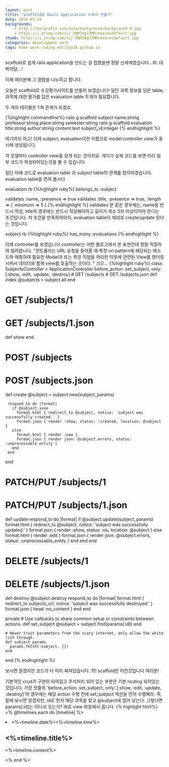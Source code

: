 ```yaml
---
layout: post
title: "scaffold로 Rails application 누워서 만들기"
date: 2016-07-19
backgrounds:
    - http://feelgrafix.com/data/background/background-9.jpg
    - https://i.ytimg.com/vi/_0NM7Ag73MM/maxresdefault.jpg
thumb: https://i.ytimg.com/vi/_0NM7Ag73MM/maxresdefault.jpg
categories: development work
tags: home work coding matilda38.github.io
---
```


scaffold로 쉽게 rails application을 만드는 걸 접했을땐 정말 신세계였습니다...와..대박이당...!

이제 여러분께 그 경험을 나누려고 합니다.

오늘은 scaffold로 수강평가사이트를 만들어 보겠습니다! 일단 과목 정보를 담은 table, 과목에 대한 평가를 담은 evaluation table 두개가 필요합니다.

두 개의 테이블은 1:N 관계가 되겠죠.

{%highlight commandline%}
rails g scaffold subject name:string professor:string place:string semester:string
rails g scaffold evaluation title:string author:string content:text subject_id:integer
{% endhighlight %}

여기까지 하고! 이제 subject, evaluation이란 이름으로 model controller view가 동시에 생성됩니다.

각 모델마다 controller view를 갖게 되는 것이지요. 게다가 실제 코드를 보면 미리 일부 코드가 작성되어있는것을 볼 수 있습니다.

일단 아래 코드로 evaluation table 과 subject table의 관계를 정의하겠습니다. evaluation table을 먼저 봅시다

evaluation.rb
{%highlight ruby%}
belongs_to :subject

validates :name,  :presence => true
validates :title, :presence => true,
                :length => { :minimum => 5 }
{% endhighlight %}
validates 문 같은 경우에는, name을 반드시 작성, title의 경우에는 반드시 작성해야하고 길이가 최소 5자 이상이어야 한다는 조건입니다. 저 조건을 만족하여야지, evaluation table이 제대로 create/update 된다는 것입니다.

subject.rb
{%highlight ruby%}
has_many :evaluations
{% endhighlight %}

이제 controller를 보겠습니다 controller는 어떤 블로그에서 본 표현인데 정말 적절하여 빌려씁니다. "컨트롤러는 URL 요청을 들어올 때 특정 url pattern에 해당되는 메소드와 매핑하여 필요한 Model과 또는 특정 작업을 처리한 이후에 관련된 View를 랜더링시켜서 데이터와 함께 view를 호출하는 곳이다. "
크으...
{%highlight ruby%}
class SubjectsController < ApplicationController
 before_action :set_subject, only: [:show, :edit, :update, :destroy]
    # GET /subjects
    # GET /subjects.json
   def index
     @subjects = subject.all
   end

   # GET /subjects/1
   # GET /subjects/1.json
   def show
   end

   # POST /subjects
   # POST /subjects.json
   def create
     @subject = subject.new(subject_params)

     respond_to do |format|
       if @subject.save
         format.html { redirect_to @subject, notice: 'subject was successfully created.' }
         format.json { render :show, status: :created, location: @subject }
       else
         format.html { render :new }
         format.json { render json: @subject.errors, status: :unprocessable_entity }
       end
     end
   end

   # PATCH/PUT /subjects/1
   # PATCH/PUT /subjects/1.json
   def update
     respond_to do |format|
       if @subject.update(subject_params)
         format.html { redirect_to @subject, notice: 'subject was successfully updated.' }
         format.json { render :show, status: :ok, location: @subject }
       else
         format.html { render :edit }
         format.json { render json: @subject.errors, status: :unprocessable_entity }
       end
     end
   end

   # DELETE /subjects/1
   # DELETE /subjects/1.json
   def destroy
     @subject.destroy
     respond_to do |format|
       format.html { redirect_to subjects_url, notice: 'subject was successfully destroyed.' }
       format.json { head :no_content }
     end
   end

 private
    # Use callbacks to share common setup or constraints between actions.
    def set_subject
      @subject = subject.find(params[:id])
    end

    # Never trust parameters from the scary internet, only allow the white list through.
    def subject_params
      params.fetch(:subject, {})
    end

end
{% endhighlight %}

보시면 알겠지만 코드가 다 미리 짜져있습니다..헉! scaffold란 이런것입니다 여러분!

기본적인 crud가 구현이 되어있고 주석처리 되어 있는 부분은 기본 routing 되어있는 것입니다. 가장 첫줄의
'before_action :set_subject, only: [:show, :edit, :update, :destroy]'의 경우에는 해당 action 수행 전에 set_subject 액션을 먼저 수행해라. 즉, 밑에 보시면 알겠지만, id로 먼저 해당 과목을 찾고 @subject에 집어 넣는다. 그렇다면 params[:id]는 어디서 오는가? 바로 view 파일에서 옵니다.
{% highlight html%}
        <% @timelines.each do |timeline| %>
               <li>
                  <time class="cbp_tmtime" datetime="<%=timeline.created_at%>"><span><%=timeline.date%></span><span><%=timeline.time%></span></time>
                  <div class="cbp_tmicon cbp_tmicon-screen"></div>
                  <div class="cbp_tmlabel">
                  <h2><%=timeline.title%></h2>
                  <p><%=timeline.content%></p>
                </div>
                </li>
              <% end %>



